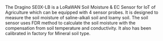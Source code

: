 The Dragino SE0X-LB is a LoRaWAN Soil Moisture & EC Sensor for IoT of Agriculture which can be equipped with 4 sensor probes. It is designed to measure the soil moisture of saline-alkali soil and loamy soil. The soil sensor uses FDR method to calculate the soil moisture with the compensation from soil temperature and conductivity. It also has been calibrated in factory for Mineral soil type.
